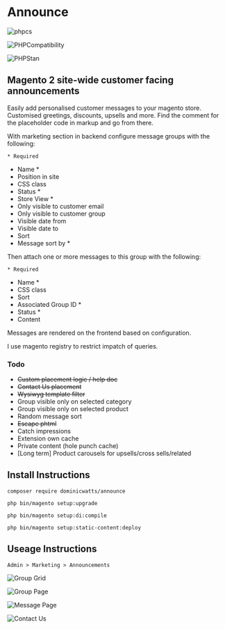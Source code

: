 # Announce

![phpcs](https://github.com/DominicWatts/Announce/workflows/phpcs/badge.svg)

![PHPCompatibility](https://github.com/DominicWatts/Announce/workflows/PHPCompatibility/badge.svg)

![PHPStan](https://github.com/DominicWatts/Announce/workflows/PHPStan/badge.svg)


## Magento 2 site-wide customer facing announcements

Easily add personalised customer messages to your magento store. Customised greetings, discounts, upsells and more. Find the comment for the placeholder code in markup and go from there.

With marketing section in backend configure message groups with the following:

    * Required

  - Name *
  - Position in site
  - CSS class
  - Status * 
  - Store View * 
  - Only visible to customer email
  - Only visible to customer group
  - Visible date from
  - Visible date to
  - Sort
  - Message sort by *

Then attach one or more messages to this group with the following:

    * Required

  - Name *
  - CSS class
  - Sort
  - Associated Group ID *
  - Status *
  - Content

Messages are rendered on the frontend based on configuration.

I use magento registry to restrict impatch of queries.

### Todo

  - ~~Custom placement logic / help doc~~
  - ~~Contact Us placement~~
  - ~~Wysiwyg template filter~~
  - Group visible only on selected category
  - Group visible only on selected product
  - Random message sort
  - ~~Escape phtml~~
  - Catch impressions
  - Extension own cache
  - Private content (hole punch cache)
  - [Long term] Product carousels for upsells/cross sells/related

## Install Instructions

`composer require dominicwatts/announce`

`php bin/magento setup:upgrade`

`php bin/magento setup:di:compile`

`php bin/magento setup:static-content:deploy`

## Useage Instructions

    Admin > Marketing > Announcements

![Group Grid](https://i.snipboard.io/CfTWVw.jpg)

![Group Page](https://i.snipboard.io/4KxMJl.jpg)

![Message Page](https://i.snipboard.io/WtZTbS.jpg)

![Contact Us](https://i.snipboard.io/1AE5ax.jpg)